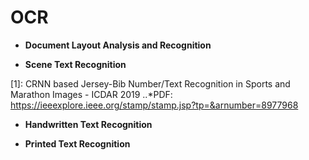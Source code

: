 # OCR

- **Document Layout Analysis and Recognition**



- **Scene Text Recognition**

[1]: CRNN based Jersey-Bib Number/Text Recognition in Sports and Marathon Images - ICDAR 2019
..*PDF: https://ieeexplore.ieee.org/stamp/stamp.jsp?tp=&arnumber=8977968


- **Handwritten Text Recognition**



- **Printed Text Recognition**




